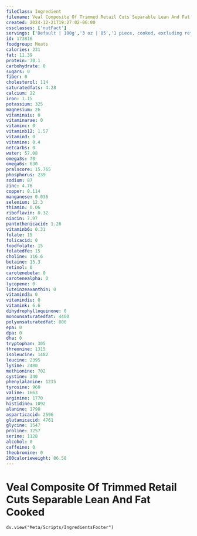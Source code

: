 ```yaml
---
fileClass: Ingredient
filename: Veal Composite Of Trimmed Retail Cuts Separable Lean And Fat Cooked
created: 2024-12-21T19:27:02-06:00
cssclasses: ['nutFact']
servings: ['Default | 100g','3 oz | 85','1 piece, cooked, excluding refuse (yield from 1 lb raw meat with refuse) | 209']
id: 173816
foodgroup: Meats
calories: 231
fat: 11.39
protein: 30.1
carbohydrate: 0
sugars: 0
fiber: 0
cholesterol: 114
saturatedfats: 4.28
calcium: 22
iron: 1.15
potassium: 325
magnesium: 26
vitaminaiu: 0
vitaminarae: 0
vitaminc: 0
vitaminb12: 1.57
vitamind: 0
vitamine: 0.4
netcarbs: 0
water: 57.08
omega3s: 70
omega6s: 630
pralscore: 15.765
phosphorus: 239
sodium: 87
zinc: 4.76
copper: 0.114
manganese: 0.036
selenium: 12.3
thiamin: 0.06
riboflavin: 0.32
niacin: 7.97
pantothenicacid: 1.26
vitaminb6: 0.31
folate: 15
folicacid: 0
foodfolate: 15
folatedfe: 15
choline: 116.6
betaine: 15.3
retinol: 0
carotenebeta: 0
carotenealpha: 0
lycopene: 0
luteinzeaxanthin: 0
vitamind3: 0
vitamindiu: 0
vitamink: 6.6
dihydrophylloquinone: 0
monounsaturatedfat: 4400
polyunsaturatedfat: 800
epa: 0
dpa: 0
dha: 0
tryptophan: 305
threonine: 1315
isoleucine: 1482
leucine: 2395
lysine: 2480
methionine: 702
cystine: 340
phenylalanine: 1215
tyrosine: 960
valine: 1663
arginine: 1770
histidine: 1092
alanine: 1790
asparticacid: 2596
glutamicacid: 4761
glycine: 1547
proline: 1257
serine: 1128
alcohol: 0
caffeine: 0
theobromine: 0
200calorieweight: 86.58
---
```


# Veal Composite Of Trimmed Retail Cuts Separable Lean And Fat Cooked

```dataviewjs
dv.view("Meta/Scripts/IngredientsFooter")
```